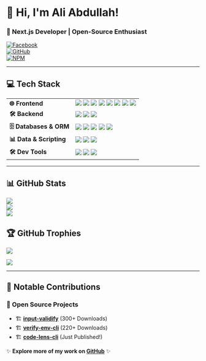 # 👋 Hi, I'm Ali Abdullah!  
### 🚀 Next.js Developer | Open-Source Enthusiast  

[![Facebook](https://img.shields.io/badge/Facebook-%231877F2.svg?style=for-the-badge&logo=Facebook&logoColor=white)](https://facebook.com/A)  
[![GitHub](https://img.shields.io/badge/GitHub-%23181717.svg?style=for-the-badge&logo=github&logoColor=white)](https://github.com/AliAbdullah0)  
[![NPM](https://img.shields.io/badge/NPM-%23CB3837.svg?style=for-the-badge&logo=npm&logoColor=white)](https://www.npmjs.com/~AliAbdullah0)  

---

## 💻 Tech Stack  

<table>
  <tr>
    <td><b>🌐 Frontend</b></td>
    <td>
      <img src="https://img.shields.io/badge/react-%2320232a.svg?style=for-the-badge&logo=react&logoColor=%2361DAFB">
      <img src="https://img.shields.io/badge/Next.js-black?style=for-the-badge&logo=next.js&logoColor=white">
      <img src="https://img.shields.io/badge/redux-%23593d88.svg?style=for-the-badge&logo=redux&logoColor=white">
      <img src="https://img.shields.io/badge/tailwindcss-%2338B2AC.svg?style=for-the-badge&logo=tailwind-css&logoColor=white">
      <img src="https://img.shields.io/badge/typescript-%23007ACC.svg?style=for-the-badge&logo=typescript&logoColor=white">
      <img src="https://img.shields.io/badge/javascript-%23F7DF1E.svg?style=for-the-badge&logo=javascript&logoColor=black">
      <img src="https://img.shields.io/badge/html5-%23E34F26.svg?style=for-the-badge&logo=html5&logoColor=white">
      <img src="https://img.shields.io/badge/css3-%231572B6.svg?style=for-the-badge&logo=css3&logoColor=white">
    </td>
  </tr>
  <tr>
    <td><b>🛠 Backend</b></td>
    <td>
      <img src="https://img.shields.io/badge/node.js-6DA55F?style=for-the-badge&logo=node.js&logoColor=white">
      <img src="https://img.shields.io/badge/strapi-%232E7EEA.svg?style=for-the-badge&logo=strapi&logoColor=white">
      <img src="https://img.shields.io/badge/JWT-%23000000.svg?style=for-the-badge&logo=JSON%20web%20tokens&logoColor=white">
    </td>
  </tr>
  <tr>
    <td><b>🗄️ Databases & ORM</b></td>
    <td>
      <img src="https://img.shields.io/badge/postgres-%23316192.svg?style=for-the-badge&logo=postgresql&logoColor=white">
      <img src="https://img.shields.io/badge/MongoDB-%234ea94b.svg?style=for-the-badge&logo=mongodb&logoColor=white">
      <img src="https://img.shields.io/badge/Prisma-1B222D?style=for-the-badge&logo=prisma&logoColor=white">
      <img src="https://img.shields.io/badge/Supabase-3ECF8E?style=for-the-badge&logo=supabase&logoColor=white">
      <img src="https://img.shields.io/badge/Neon-00D8FF?style=for-the-badge&logo=neon&logoColor=black">
    </td>
  </tr>
  <tr>
    <td><b>📊 Data & Scripting</b></td>
    <td>
      <img src="https://img.shields.io/badge/python-3670A0?style=for-the-badge&logo=python&logoColor=ffdd54">
      <img src="https://img.shields.io/badge/pandas-%23150458.svg?style=for-the-badge&logo=pandas&logoColor=white">
      <img src="https://img.shields.io/badge/numpy-%23013243.svg?style=for-the-badge&logo=numpy&logoColor=white">
    </td>
  </tr>
  <tr>
    <td><b>🛠 Dev Tools</b></td>
    <td>
      <img src="https://img.shields.io/badge/vercel-%23000000.svg?style=for-the-badge&logo=vercel&logoColor=white">
      <img src="https://img.shields.io/badge/ESLint-4B3263?style=for-the-badge&logo=eslint&logoColor=white">
      <img src="https://img.shields.io/badge/Postman-FF6C37?style=for-the-badge&logo=postman&logoColor=white">
    </td>
  </tr>
</table>

---

## 📊 GitHub Stats  
![](https://github-readme-stats.vercel.app/api?username=AliAbdullah0&theme=blue-green&hide_border=false&include_all_commits=false&count_private=true)  
![](https://github-readme-streak-stats.herokuapp.com/?user=AliAbdullah0&theme=blue-green&hide_border=false)  
![](https://github-readme-stats.vercel.app/api/top-langs/?username=AliAbdullah0&theme=blue-green&hide_border=false&include_all_commits=false&count_private=true&layout=compact)  

## 🏆 GitHub Trophies  
![](https://github-trophies.vercel.app/?username=AliAbdullah0&theme=darkhub&no-frame=true&no-bg=true&margin-w=4)  

[![](https://visitcount.itsvg.in/api?id=AliAbdullah0&icon=0&color=0)](https://visitcount.itsvg.in)  

---

## 📌 Notable Contributions  

### 🚀 Open Source Projects  
- 🏗 **[input-validify](https://www.npmjs.com/package/input-validify)** (300+ Downloads)  
- 🏗 **[verify-env-cli](https://www.npmjs.com/package/verify-env-cli)** (220+ Downloads)  
- 🏗 **[code-lens-cli](https://www.npmjs.com/package/code-lens-cli)** (Just Published!)  

✨ **Explore more of my work on [GitHub](https://github.com/AliAbdullah0)** ✨
